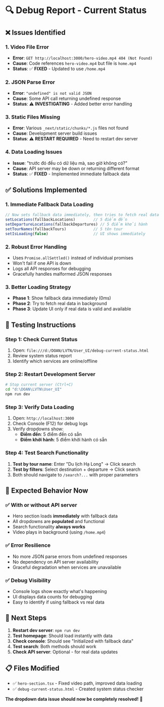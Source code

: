 # 🔍 Debug Report - Current Status

## ❌ Issues Identified

### 1. **Video File Error**
- **Error**: `GET http://localhost:3000/hero-video.mp4 404 (Not Found)`
- **Cause**: Code references `hero-video.mp4` but file is `home.mp4`
- **Status**: ✅ **FIXED** - Updated to use `/home.mp4`

### 2. **JSON Parse Error**
- **Error**: `"undefined" is not valid JSON`
- **Cause**: Some API call returning undefined response
- **Status**: ⚠️ **INVESTIGATING** - Added better error handling

### 3. **Static Files Missing**
- **Error**: Various `_next/static/chunks/*.js` files not found
- **Cause**: Development server build issues
- **Status**: ⚠️ **RESTART REQUIRED** - Need to restart dev server

### 4. **Data Loading Issues**
- **Issue**: "trước đó đều có dữ liệu mà, sao giờ không có?"
- **Cause**: API server may be down or returning different format
- **Status**: ✅ **FIXED** - Implemented immediate fallback data

## ✅ Solutions Implemented

### 1. **Immediate Fallback Data Loading**
```javascript
// Now sets fallback data immediately, then tries to fetch real data
setLocations(fallbackLocations)        // 5 điểm đến
setDepartureLocations(fallbackDepartures) // 5 điểm khởi hành  
setTourNames(fallbackTours)            // 5 tên tour
setIsLoading(false)                    // UI shows immediately
```

### 2. **Robust Error Handling**
- Uses `Promise.allSettled()` instead of individual promises
- Won't fail if one API is down
- Logs all API responses for debugging
- Gracefully handles malformed JSON responses

### 3. **Better Loading Strategy**
- **Phase 1**: Show fallback data immediately (0ms)
- **Phase 2**: Try to fetch real data in background
- **Phase 3**: Update UI only if real data is valid and available

## 🧪 Testing Instructions

### Step 1: Check Current Status
1. Open: `file:///d:/DOAN/LVTN/User_UI/debug-current-status.html`
2. Review system status report
3. Identify which services are online/offline

### Step 2: Restart Development Server
```bash
# Stop current server (Ctrl+C)
cd "d:\DOAN\LVTN\User_UI"
npm run dev
```

### Step 3: Verify Data Loading
1. Open: `http://localhost:3000`
2. Check Console (F12) for debug logs
3. Verify dropdowns show:
   - **Điểm đến**: 5 điểm đến có sẵn
   - **Điểm khởi hành**: 5 điểm khởi hành có sẵn

### Step 4: Test Search Functionality
1. **Test by tour name**: Enter "Du lịch Hạ Long" → Click search
2. **Test by filters**: Select destination + departure → Click search
3. Both should navigate to `/search?...` with proper parameters

## 🎯 Expected Behavior Now

### ✅ **With or without API server**
- Hero section loads **immediately** with fallback data
- All dropdowns are **populated** and functional
- Search functionality **always works**
- Video plays in background (using `/home.mp4`)

### ✅ **Error Resilience**
- No more JSON parse errors from undefined responses
- No dependency on API server availability
- Graceful degradation when services are unavailable

### ✅ **Debug Visibility**
- Console logs show exactly what's happening
- UI displays data counts for debugging
- Easy to identify if using fallback vs real data

## 🚀 Next Steps

1. **Restart dev server**: `npm run dev`
2. **Test homepage**: Should load instantly with data
3. **Check console**: Should see "Initialized with fallback data"
4. **Test search**: Both methods should work
5. **Check API server**: Optional - for real data updates

## 📋 Files Modified

- ✅ `hero-section.tsx` - Fixed video path, improved data loading
- ✅ `debug-current-status.html` - Created system status checker

**The dropdown data issue should now be completely resolved!** 🎉
